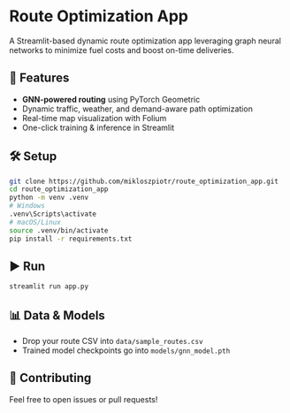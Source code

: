 # Route Optimization App

A Streamlit-based dynamic route optimization app leveraging graph neural networks to minimize fuel costs and boost on-time deliveries.

## 🚀 Features

- **GNN-powered routing** using PyTorch Geometric  
- Dynamic traffic, weather, and demand-aware path optimization  
- Real-time map visualization with Folium  
- One-click training & inference in Streamlit  

## 🛠️ Setup

```bash
git clone https://github.com/mikloszpiotr/route_optimization_app.git
cd route_optimization_app
python -m venv .venv
# Windows
.venv\Scripts\activate
# macOS/Linux
source .venv/bin/activate
pip install -r requirements.txt
```

## ▶️ Run

```bash
streamlit run app.py
```

## 📊 Data & Models

- Drop your route CSV into `data/sample_routes.csv`  
- Trained model checkpoints go into `models/gnn_model.pth`

## 🤝 Contributing

Feel free to open issues or pull requests!
